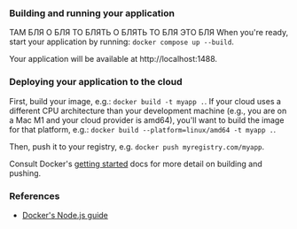 ### Building and running your application
ТАМ БЛЯ О БЛЯ ТО БЛЯТЬ О БЛЯТЬ ТО БЛЯ ЭТО БЛЯ
When you're ready, start your application by running:
`docker compose up --build`.

Your application will be available at http://localhost:1488.

### Deploying your application to the cloud

First, build your image, e.g.: `docker build -t myapp .`.
If your cloud uses a different CPU architecture than your development
machine (e.g., you are on a Mac M1 and your cloud provider is amd64),
you'll want to build the image for that platform, e.g.:
`docker build --platform=linux/amd64 -t myapp .`.

Then, push it to your registry, e.g. `docker push myregistry.com/myapp`.

Consult Docker's [getting started](https://docs.docker.com/go/get-started-sharing/)
docs for more detail on building and pushing.

### References
* [Docker's Node.js guide](https://docs.docker.com/language/nodejs/)